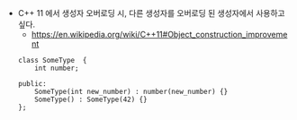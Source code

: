 - C++ 11 에서 생성자 오버로딩 시, 다른 생성자를 오버로딩 된 생성자에서 사용하고 싶다.
  - https://en.wikipedia.org/wiki/C++11#Object_construction_improvement
  ```
  class SomeType  {
      int number;
   
  public:
      SomeType(int new_number) : number(new_number) {}
      SomeType() : SomeType(42) {}
  };
  ```
